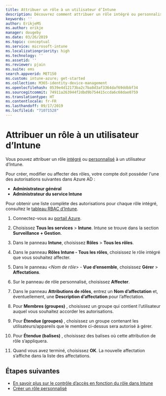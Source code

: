 ```yaml
---
title: Attribuer un rôle à un utilisateur d’Intune
description: Découvrez comment attribuer un rôle intégré ou personnalisé à un utilisateur dans Microsoft Intune.
keywords: ''
author: ErikjeMS
ms.author: erikje
manager: dougeby
ms.date: 03/26/2019
ms.topic: conceptual
ms.service: microsoft-intune
ms.localizationpriority: high
ms.technology: ''
ms.assetid: ''
ms.reviewer: pjain
ms.suite: ems
search.appverid: MET150
ms.custom: intune-azure; get-started
ms.collection: M365-identity-device-management
ms.openlocfilehash: 0539e4d12173ba2c7ba8d3af3364daf69ddbbf34
ms.sourcegitcommit: 74911a263944f2dbd9b754415ccda6c68dae0759
ms.translationtype: HT
ms.contentlocale: fr-FR
ms.lasthandoff: 09/17/2019
ms.locfileid: "71071528"
---
```

# <a name="assign-a-role-to-an-intune-user"></a>Attribuer un rôle à un utilisateur d’Intune

Vous pouvez attribuer un rôle [intégré](role-based-access-control.md#built-in-roles) ou [personnalisé](create-custom-role.md) à un utilisateur d’Intune.

Pour créer, modifier ou affecter des rôles, votre compte doit posséder l'une des autorisations suivantes dans Azure AD :
- **Administrateur général**
- **Administrateur du service Intune**

Pour obtenir une liste complète des autorisations pour chaque rôle intégré, consultez le [tableau RBAC d’Intune](https://gallery.technet.microsoft.com/Intune-RBAC-table-2e3c9a1a).

1. Connectez-vous au [portail Azure](https://portal.azure.com).

2. Choisissez **Tous les services** > **Intune**. Intune se trouve dans la section **Surveillance + Gestion**.

3. Dans le panneau **Intune**, choisissez **Rôles** > **Tous les rôles**.

4. Dans le panneau **Rôles Intune - Tous les rôles**, choisissez le rôle intégré que vous souhaitez affecter.

5. Dans le panneau <*Nom de rôle*> - **Vue d’ensemble**, choisissez **Gérer** > **Affectations**.

6. Sur le panneau de rôle personnalisé, choisissez **Affecter**.

7. Dans le panneau **Attributions de rôles**, entrez un **Nom d’affectation** et, éventuellement, une **Description d’affectation** pour l’affectation.

8. Pour **Membres (groupes)** , choisissez un groupe qui contient l’utilisateur auquel vous souhaitez accorder les autorisations.

9. Pour **Étendue (groupes)** , choisissez un groupe contenant les utilisateurs/appareils que le membre ci-dessus sera autorisé à gérer.

10. Pour **Étendue (balises)** , choisissez des balises où cette attribution de rôle s’appliquera.

11. Quand vous avez terminé, choisissez **OK**. La nouvelle affectation s’affiche dans la liste des affectations.


## <a name="next-steps"></a>Étapes suivantes
- [En savoir plus sur le contrôle d’accès en fonction du rôle dans Intune](role-based-access-control.md)
- [Créer un rôle personnalisé](create-custom-role.md)
